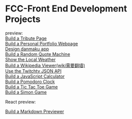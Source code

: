 # FCC-Front End Development Projects
preview:<br>
[Build a Tribute Page](https://1103409364.github.io/FCC-Front-End-Projects/Build-a-Tribute-Page/)<br>
[Build a Personal Portfolio Webpage](https://1103409364.github.io/FCC-Front-End-Projects/Build-a-Personal-Portfolio-Webpage/) <br>
[Design danmaku app](https://1103409364.github.io/FCC-Front-End-Projects/Design-danmaku-app/)<br>
[Build a Random Quote Machine](https://1103409364.github.io/FCC-Front-End-Projects/Build-a-Random-Quote-Machine/index.html)<br>
[Show the Local Weather](https://1103409364.github.io/FCC-Front-End-Projects/Show-the-Local-Weather)<br>
[Build a Wikipedia Viewer(wiki需要翻墙)](https://1103409364.github.io/FCC-Front-End-Projects/Build-a-Wikipedia-Viewer)<br>
[Use the Twitchtv JSON API](https://1103409364.github.io/FCC-Front-End-Projects/Use-the-Twitchtv-JSON-API)<br>
[Build a JavaScript Calculator](https://1103409364.github.io/FCC-Front-End-Projects/Build-a-JavaScript-Calculator)<br>
[Build a Pomodoro Clock](https://1103409364.github.io/FCC-Front-End-Projects/Build-a-Pomodoro-Clock)<br>
[Build a Tic Tac Toe Game](https://1103409364.github.io/FCC-Front-End-Projects/Build-a-Tic-Tac-Toe-Game)<br>
[Build a Simon Game](https://1103409364.github.io/FCC-Front-End-Projects/Build-a-Simon-Game)<br>

React preview:<br>
<!-- [Build a Markdown Previewer](https://1103409364.github.io/FCC-Front-End-Projects/Build-a-Markdown-Previewer/react)<br> -->
[Build a Markdown Previewer](https://1103409364.github.io/markdown-app/)<br>
